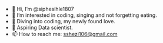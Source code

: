 - 👋 Hi, I’m @siphesihle1807
- 👀 I’m interested in coding, singing and not forgetting eating.
- 🌱 Diving into coding, my newly found love. 
- 💞️ Aspiring Data scientist.
- 📫 How to reach me: sshezi106@gmail.com

<!---
siphesihle1807/siphesihle1807 is a ✨ special ✨ repository because its `README.md` (this file) appears on your GitHub profile.
You can click the Preview link to take a look at your changes.
--->
